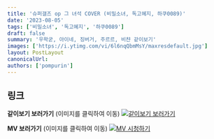 ```yaml
---
title: '슈퍼갤즈 op 그 녀석 COVER (비밀소녀, 독고혜지, 하쿠0089)'
date: '2023-08-05'
tags: ['비밀소녀', '독고혜지', '하쿠0089']
draft: false
summary: '우왁굳, 아이네, 징버거, 주르르, 비챤 같이보기'
images: ['https://i.ytimg.com/vi/6l6nqQbmMsY/maxresdefault.jpg']
layout: PostLayout
canonicalUrl:
authors: ['pompurin']
---
```


## 링크

**같이보기 보러가기** (이미지를 클릭하여 이동)
[![같이보기 보러가기](https://cdn.discordapp.com/attachments/1136601898116464710/1137050327938506852/logo.png)](https://cafe.naver.com/steamindiegame/12316926)

**MV 보러가기** (이미지를 클릭하여 이동)
[![MV 시청하기](https://i.ytimg.com/vi/6l6nqQbmMsY/maxresdefault.jpg)](https://youtu.be/6l6nqQbmMsY)
